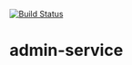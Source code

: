[![Build Status](https://travis-ci.org/bzeemeijer/admin-service.png?branch=master)](https://travis-ci.org/bzeemeijer/admin-service)

# admin-service
